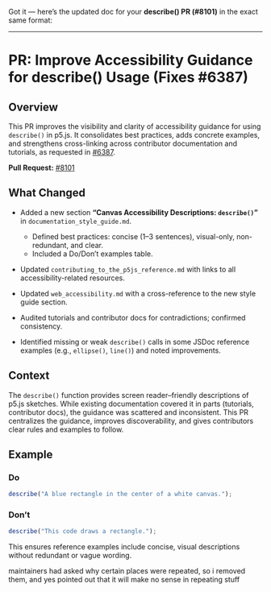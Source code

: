 Got it — here’s the updated doc for your **describe() PR (#8101)** in the exact same format:

---

# PR: Improve Accessibility Guidance for describe() Usage (Fixes #6387)

## Overview

This PR improves the visibility and clarity of accessibility guidance for using `describe()` in p5.js. It consolidates best practices, adds concrete examples, and strengthens cross-linking across contributor documentation and tutorials, as requested in [#6387](https://github.com/processing/p5.js/issues/6387).

**Pull Request:** [#8101](https://github.com/processing/p5.js/pull/8101)

## What Changed

- Added a new section **“Canvas Accessibility Descriptions: `describe()`”** in `documentation_style_guide.md`.
  - Defined best practices: concise (1–3 sentences), visual-only, non-redundant, and clear.
  - Included a Do/Don’t examples table.

- Updated `contributing_to_the_p5js_reference.md` with links to all accessibility-related resources.
- Updated `web_accessibility.md` with a cross-reference to the new style guide section.
- Audited tutorials and contributor docs for contradictions; confirmed consistency.
- Identified missing or weak `describe()` calls in some JSDoc reference examples (e.g., `ellipse()`, `line()`) and noted improvements.

## Context

The `describe()` function provides screen reader–friendly descriptions of p5.js sketches. While existing documentation covered it in parts (tutorials, contributor docs), the guidance was scattered and inconsistent. This PR centralizes the guidance, improves discoverability, and gives contributors clear rules and examples to follow.

## Example

### Do

```js
describe("A blue rectangle in the center of a white canvas.");
```

### Don’t

```js
describe("This code draws a rectangle.");
```

This ensures reference examples include concise, visual descriptions without redundant or vague wording.

maintainers had asked why certain places were repeated, so i removed them, and yes pointed out that it will make no sense in repeating stuff
